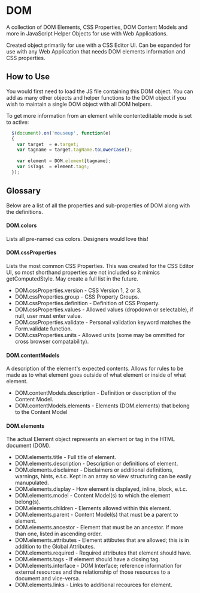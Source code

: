 DOM
===

A collection of DOM Elements, CSS Properties, DOM Content Models and more in JavaScript Helper Objects for use with Web Applications.

Created object primarily for use with a CSS Editor UI. Can be expanded for use with any Web Application that needs DOM elements information and CSS properties.

## How to Use
You would first need to load the JS file containing this DOM object. You can add as many other objects and helper functions to the DOM object if you wish to maintain a single DOM object with all DOM helpers.

To get more information from an element while contenteditable mode is set to active:
```javascript
  $(document).on('mouseup', function(e)
  {
    var target  = e.target;
    var tagname = target.tagName.toLowerCase();
    
    var element = DOM.element[tagname];
    var isTags  = element.tags;
  });
```

## Glossary
Below are a list of all the properties and sub-properties of DOM along with the definitions.

#### DOM.colors
Lists all pre-named css colors. Designers would love this!

#### DOM.cssProperties
Lists the most common CSS Properties. This was created for the CSS Editor UI, so most shorthand properties are not included so it mimics getComputedStyle. May create a full list in the future.
* DOM.cssProperties.version - CSS Version 1, 2 or 3.
* DOM.cssProperties.group - CSS Property Groups.
* DOM.cssProperties.definition - Definition of CSS Property.
* DOM.cssProperties.values - Allowed values (dropdown or selectable), if null, user must enter value.
* DOM.cssProperties.validate - Personal validation keyword matches the Form.validate function.
* DOM.cssProperties.units - Allowed units (some may be ommitted for cross browser compatability).

#### DOM.contentModels
A description of the element's expected contents. Allows for rules to be made as to what element goes outside of what element or inside of what element.
* DOM.contentModels.description - Definition or description of the Content Model.
* DOM.contentModels.elements - Elements (DOM.elements) that belong to the Content Model

#### DOM.elements
The actual Element object represents an element or tag in the HTML document (DOM).
* DOM.elements.title - Full title of element.
* DOM.elements.description - Description or definitions of element.
* DOM.elements.disclaimer - Disclaimers or additional definitions, warnings, hints, e.t.c. Kept in an array so view structuring can be easily manupulated.
* DOM.elements.display - How element is displayed, inline, block, e.t.c.
* DOM.elements.model - Content Model(s) to which the element belong(s).
* DOM.elements.children - Elements allowed within this element.
* DOM.elements.parent - Content Model(s) that must be a parent to element.
* DOM.elements.ancestor - Element that must be an ancestor. If more than one, listed in ascending order.
* DOM.elements.attributes - Element attibutes that are allowed; this is in addition to the Global Attributes.
* DOM.elements.required - Required attributes that element should have.
* DOM.elements.tags - If element should have a closing tag.
* DOM.elements.interface - DOM Interface; reference information for external resources and the relationship of those resources to a document and vice-versa.
* DOM.elements.links - Links to additional recources for element.
